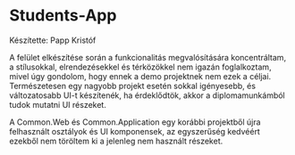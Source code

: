 # Students-App
Készítette: Papp Kristóf

A felület elkészítése során a funkcionalitás megvalósítására koncentráltam, a stílusokkal, elrendezésekkel és térközökkel nem igazán foglalkoztam, mivel úgy gondolom, hogy ennek a demo projektnek nem ezek a céljai. Természetesen egy nagyobb projekt esetén sokkal igényesebb, és változatosabb UI-t készítenék, ha érdeklődtök, akkor a diplomamunkámból tudok mutatni UI részeket. 

A Common.Web és Common.Application egy korábbi projektből újra felhasznált osztályok és UI komponensek, az egyszerűség kedvéért ezekből nem töröltem ki a jelenleg nem használt részeket.
